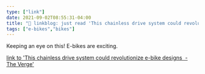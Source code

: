 ```yaml
---
type: ["link"]
date: 2021-09-02T08:55:31-04:00
title: "🔗 linkblog: just read 'This chainless drive system could revolutionize e-bike designs  - The Verge'"
tags: ["e-bikes","bikes"]
---
```

Keeping an eye on this! E-bikes are exciting.
 
[link to 'This chainless drive system could revolutionize e-bike designs  - The Verge'](https://www.theverge.com/2021/9/2/22653697/schaeffler-free-drive-e-bike-system-chainless)
